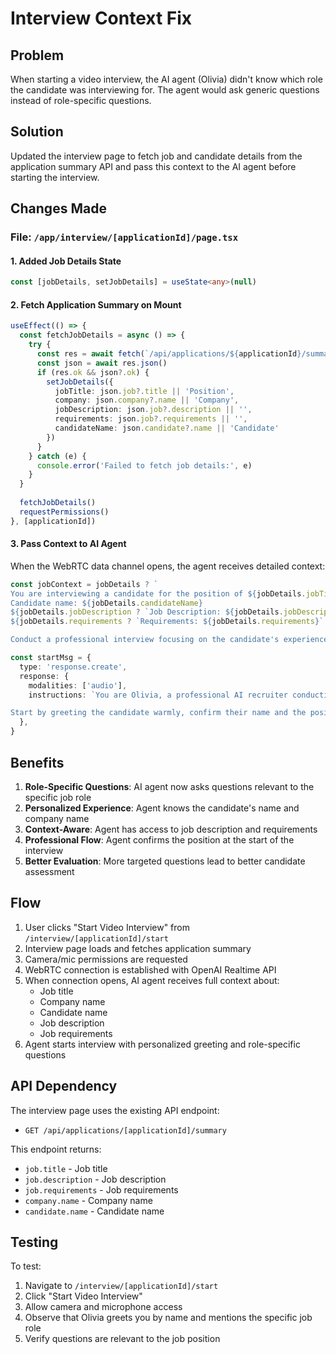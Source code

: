 # Interview Context Fix

## Problem
When starting a video interview, the AI agent (Olivia) didn't know which role the candidate was interviewing for. The agent would ask generic questions instead of role-specific questions.

## Solution
Updated the interview page to fetch job and candidate details from the application summary API and pass this context to the AI agent before starting the interview.

## Changes Made

### File: `/app/interview/[applicationId]/page.tsx`

#### 1. Added Job Details State
```typescript
const [jobDetails, setJobDetails] = useState<any>(null)
```

#### 2. Fetch Application Summary on Mount
```typescript
useEffect(() => {
  const fetchJobDetails = async () => {
    try {
      const res = await fetch(`/api/applications/${applicationId}/summary`)
      const json = await res.json()
      if (res.ok && json?.ok) {
        setJobDetails({
          jobTitle: json.job?.title || 'Position',
          company: json.company?.name || 'Company',
          jobDescription: json.job?.description || '',
          requirements: json.job?.requirements || '',
          candidateName: json.candidate?.name || 'Candidate'
        })
      }
    } catch (e) {
      console.error('Failed to fetch job details:', e)
    }
  }
  
  fetchJobDetails()
  requestPermissions()
}, [applicationId])
```

#### 3. Pass Context to AI Agent
When the WebRTC data channel opens, the agent receives detailed context:

```typescript
const jobContext = jobDetails ? `
You are interviewing a candidate for the position of ${jobDetails.jobTitle} at ${jobDetails.company}.
Candidate name: ${jobDetails.candidateName}
${jobDetails.jobDescription ? `Job Description: ${jobDetails.jobDescription}` : ''}
${jobDetails.requirements ? `Requirements: ${jobDetails.requirements}` : ''}

Conduct a professional interview focusing on the candidate's experience, skills, and fit for this specific role.` : ''

const startMsg = {
  type: 'response.create',
  response: {
    modalities: ['audio'],
    instructions: `You are Olivia, a professional AI recruiter conducting a video interview.${jobContext}

Start by greeting the candidate warmly, confirm their name and the position they're interviewing for, then proceed with relevant interview questions. Be professional, friendly, and thorough.`,
  },
}
```

## Benefits

1. **Role-Specific Questions**: AI agent now asks questions relevant to the specific job role
2. **Personalized Experience**: Agent knows the candidate's name and company name
3. **Context-Aware**: Agent has access to job description and requirements
4. **Professional Flow**: Agent confirms the position at the start of the interview
5. **Better Evaluation**: More targeted questions lead to better candidate assessment

## Flow

1. User clicks "Start Video Interview" from `/interview/[applicationId]/start`
2. Interview page loads and fetches application summary
3. Camera/mic permissions are requested
4. WebRTC connection is established with OpenAI Realtime API
5. When connection opens, AI agent receives full context about:
   - Job title
   - Company name
   - Candidate name
   - Job description
   - Job requirements
6. Agent starts interview with personalized greeting and role-specific questions

## API Dependency

The interview page uses the existing API endpoint:
- `GET /api/applications/[applicationId]/summary`

This endpoint returns:
- `job.title` - Job title
- `job.description` - Job description
- `job.requirements` - Job requirements
- `company.name` - Company name
- `candidate.name` - Candidate name

## Testing

To test:
1. Navigate to `/interview/[applicationId]/start`
2. Click "Start Video Interview"
3. Allow camera and microphone access
4. Observe that Olivia greets you by name and mentions the specific job role
5. Verify questions are relevant to the job position

